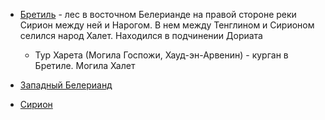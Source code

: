 *   [Бретиль](Бретиль.md) - лес в восточном Белерианде на правой стороне реки Сирион между
    ней и Нарогом. В нем между Тенглином и Сирионом селился народ Халет.
    Находился в подчинении Дориата
    *   Тур Харета (Могила  Госпожи, Хауд-эн-Арвенин) - курган в Бретиле.
        Могила Халет


*   [Западный Белерианд](Западный%20Белерианд.md)
*   [Сирион](Реки/Сирион.md)
